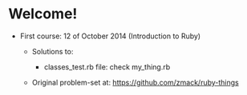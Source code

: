 Welcome!
========


* First course: 12 of October 2014 (Introduction to Ruby)
	
	* Solutions to:
		* classes_test.rb file: check my_thing.rb

	* Original problem-set at: https://github.com/zmack/ruby-things
